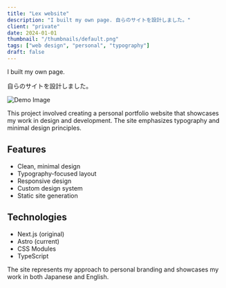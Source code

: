 ```yaml
---
title: "Lex website"
description: "I built my own page. 自らのサイトを設計しました。"
client: "private"
date: 2024-01-01
thumbnail: "/thumbnails/default.png"
tags: ["web design", "personal", "typography"]
draft: false
---
```


I built my own page.

自らのサイトを設計しました。

![Demo Image](/images/works/built-my-own-page/demo.png)

This project involved creating a personal portfolio website that showcases my work in design and development. The site emphasizes typography and minimal design principles.

## Features

- Clean, minimal design
- Typography-focused layout
- Responsive design
- Custom design system
- Static site generation

## Technologies

- Next.js (original)
- Astro (current)
- CSS Modules
- TypeScript

The site represents my approach to personal branding and showcases my work in both Japanese and English.